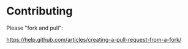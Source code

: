 Contributing
============
Please "fork and pull":

https://help.github.com/articles/creating-a-pull-request-from-a-fork/
